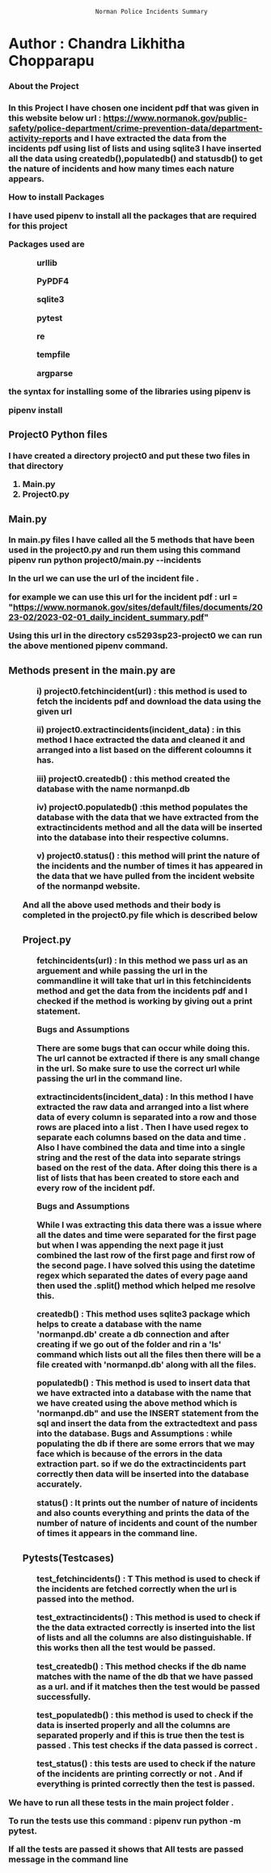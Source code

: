 
				            Norman Police Incidents Summary

<h1> Author : Chandra Likhitha Chopparapu </h1>
<h3>About the Project <h3> 
	
In this Project I have chosen one incident pdf that was given in this website below
<b> url <b>  : https://www.normanok.gov/public-safety/police-department/crime-prevention-data/department-activity-reports
and I have extracted the data from the incidents pdf using list of lists and using sqlite3 I have inserted all the data using createdb(),populatedb() and statusdb() to get the nature of incidents and how many times each nature appears.
	
<b> How to install Packages </b>
	
I have used pipenv to install all the packages that are required for this project
	
Packages used are
	<ul>
	<ol> urllib </ol>
	<ol> PyPDF4 </ol>
	<ol> sqlite3 </ol>
	<ol> pytest </ol>
	<ol> re </ol>
	<ol> tempfile </ol>
	<ol> argparse</ol>
	</ul>
	
the syntax for installing some of the libraries using pipenv is 
	
<b> pipenv install <packagename> </b>
	
<h3> Project0 Python files </h3>
	
I have created a directory project0 and put these two files in that directory
1. Main.py
2. Project0.py
	
<h3> Main.py </h3>
	
In main.py files I have called all the 5 methods that have been used in the project0.py and run them using this command 
pipenv run python project0/main.py --incidents <url>
	
In the url we can use the url of the incident file .
	
for example we can use this url for the incident pdf : url = "https://www.normanok.gov/sites/default/files/documents/2023-02/2023-02-01_daily_incident_summary.pdf"

Using this url in the directory cs5293sp23-project0 we can run the above mentioned pipenv command.
	
<h3> Methods present in the main.py are </h3>
	
<ul>
		
<ol> i) <b> project0.fetchincident(url) </b> : this method is used to fetch the incidents pdf and download the data using the given url </ol>
		
<ol> ii)<b> project0.extractincidents(incident_data) </b> : in this method I hace extracted the data and cleaned it and arranged into a list based on the different coloumns it has. </ol>
		
<ol> iii)<b> project0.createdb() </b> : this method created the database with the name normanpd.db </ol>
		
<ol> iv)<b> project0.populatedb() </b> :this method populates the database with the data that we have extracted from the extractincidents method and all the data will be inserted into the database into their respective columns. </ol>
		
<ol> v)<b> project0.status() </b> : this method will print the nature of the incidents and the number of times it has appeared in the data that we have pulled from the incident website of the normanpd website. </ol>
		
And all the above used methods and their body is completed in the project0.py file which is described below
		
<h3> Project.py </h3>
		
<ol > <b> fetchincidents(url) </b> 
: In this method we pass url as an arguement and while passing the url in the commandline it will take that url in this fetchincidents method and get the data from the incidents pdf and I checked if the method is working by giving out a print statement. </ol> 
	
<ol> <b> Bugs and Assumptions </b> 
		
There are some bugs that can occur while doing this. The url cannot be extracted if there is any small change in the url. So make sure to use the correct url 
while passing the url in the command line.
	</ol>		
<ol> <b> extractincidents(incident_data) </b> : In this method I have extracted the raw data and arranged into a list where data of every column is separated into a row and those rows are placed into a list . Then I have used regex to separate each columns based on the data and time . Also I have combined the data and time into a single string and the rest of the data into separate strings based on the rest of the data. After doing this there is a list of lists that has been created to store each and every row of the incident pdf. 
</ol>
	
<ol> <b> Bugs and Assumptions </b> 
		
While I was extracting this data there was a issue where all the dates and time were separated for the first page but when I was appending the next page it just combined the last row of the first page and first row of the second page. I have solved this using the datetime regex which separated the dates of every page aand then used the .split() method which helped me resolve this.
</ol>
	
<ol> <b> createdb() </b>  : This method uses sqlite3 package which helps to create a database with the name 'normanpd.db' create a db connection and after creating if we go out of the folder and rin a 'ls' command which lists out all the files then there will be a file created with 'normanpd.db' along with all the files.
</ol>
		
<ol > <b> populatedb() </b>  : 
		This method is used to insert data that we have extracted into a database with the name that we have created using the above method which is 'normanpd.db" and use the INSERT statement from the sql and insert the data from the extractedtext and pass into the database.
Bugs and Assumptions : while populating the db if there are some errors that we may face which is because of the errors in the data extraction part. so if we do the extractincidents part correctly then data will be inserted into the database accurately.
</ol>		
<ol> <b> status() </b> : 
		It prints out the number of nature of incidents and also counts everything and prints the data of the number of nature of incidents and count of the number of times it appears in the command line.
</ol>
 
<h3> Pytests(Testcases) </h3>
<ol> <b> test_fetchincidents() </b> : T
This method is used to check if the incidents are fetched correctly when the url is passed into the method.
</ol>
	
<ol> <b> test_extractincidents() </b>  : 
		This method is used to check if the the data extracted correctly is inserted into the list of lists and all the columns are also distinguishable. If this works then all the test would be passed.
</ol>
	
<ol> <b> test_createdb() </b>  : 
		This method checks if the db name matches with the name of the db that we have passed as a url. and if it matches then the test would be passed successfully.
</ol>
<ol> <b> test_populatedb() </b>  : this method is used to check if the data is inserted properly and all the columns are separated properly and if this is true then the test is passed . This test checks if the data passed is correct .
</ol>
	
<ol> <b> test_status() </b>  : this tests are used to check if the nature of the incidents are printing correctly or not . And if everything is printed correctly then the test is passed.
</ol>
	
</ul>		
We have to run all these tests in the main project folder .
		
To run the tests use this command : pipenv run python -m pytest.
		
If all the tests are passed it shows that All tests are passed message in the command line 

